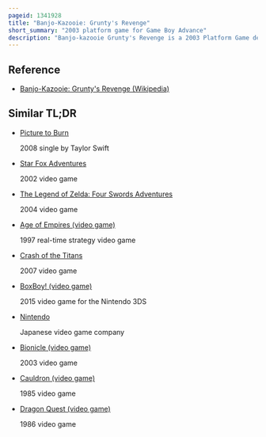 ```yaml
---
pageid: 1341928
title: "Banjo-Kazooie: Grunty's Revenge"
short_summary: "2003 platform game for Game Boy Advance"
description: "Banjo-kazooie Grunty's Revenge is a 2003 Platform Game developed by Rare for Nintendo's Game Boy Advance. It is the third Installment of the banjo-kazooie Series and takes Place between the Events of the nintendo 64 Games banjo-kazooie and banjo-tooie. In Grunty's Revenge, the evil Witch Gruntilda travels back in Time to prevent the Events of Banjo-Kazooie from happening, and the bear Banjo and his Bird Friend Kazooie set out to stop her. Grunty's Revenge retains the Focus on collecting Items and most of the other Game Mechanics from its Predecessors, but is presented in 2d rather than 3d. Aside from the main Game Players also can Access Minigames such as Fishing and Target Shooting."
---
```


## Reference

- [Banjo-Kazooie: Grunty's Revenge (Wikipedia)](https://en.wikipedia.org/?curid=1341928)

## Similar TL;DR

- [Picture to Burn](/tldr/en/picture-to-burn)

  2008 single by Taylor Swift

- [Star Fox Adventures](/tldr/en/star-fox-adventures)

  2002 video game

- [The Legend of Zelda: Four Swords Adventures](/tldr/en/the-legend-of-zelda-four-swords-adventures)

  2004 video game

- [Age of Empires (video game)](/tldr/en/age-of-empires-video-game)

  1997 real-time strategy video game

- [Crash of the Titans](/tldr/en/crash-of-the-titans)

  2007 video game

- [BoxBoy! (video game)](/tldr/en/boxboy-video-game)

  2015 video game for the Nintendo 3DS

- [Nintendo](/tldr/en/nintendo)

  Japanese video game company

- [Bionicle (video game)](/tldr/en/bionicle-video-game)

  2003 video game

- [Cauldron (video game)](/tldr/en/cauldron-video-game)

  1985 video game

- [Dragon Quest (video game)](/tldr/en/dragon-quest-video-game)

  1986 video game
